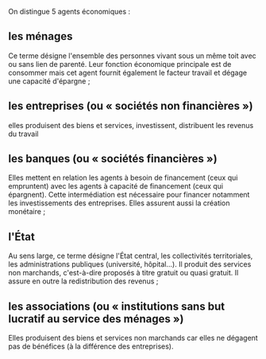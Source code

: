 On distingue 5 agents économiques :
## les **ménages** 

Ce terme désigne l'ensemble des personnes vivant sous un même toit avec ou sans lien de parenté. Leur fonction économique principale est de consommer mais cet agent fournit également le facteur travail et dégage une capacité d'épargne ;

## les **entreprises** (ou « sociétés non financières »)

elles produisent des biens et services, investissent, distribuent les revenus du travail 

## les **banques** (ou « sociétés financières »)

Elles mettent en relation les agents à besoin de financement (ceux qui empruntent) avec les agents à capacité de financement (ceux qui épargnent). Cette intermédiation est nécessaire pour financer notamment les investissements des entreprises. Elles assurent aussi la création monétaire ; 

## l'**État**

Au sens large, ce terme désigne l'État central, les collectivités territoriales, les administrations publiques (université, hôpital...). Il produit des services non marchands, c'est-à-dire proposés à titre gratuit ou quasi gratuit. Il assure en outre la redistribution des revenus ; 

##  les **associations** (ou « institutions sans but lucratif au service des ménages »)

Elles produisent des biens et services non marchands car elles ne dégagent pas de bénéfices (à la différence des entreprises).